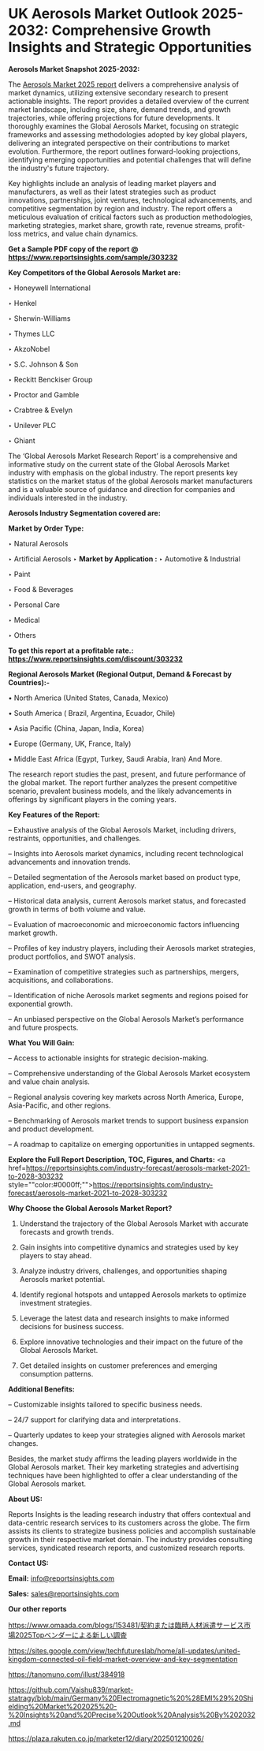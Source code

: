 # UK Aerosols Market Outlook 2025-2032: Comprehensive Growth Insights and Strategic Opportunities

<strong>Aerosols Market Snapshot 2025-2032:</strong>

The <a href=https://www.reportsinsights.com/sample/303232>Aerosols Market 2025 report</a> delivers a comprehensive analysis of market dynamics, utilizing extensive secondary research to present actionable insights. The report provides a detailed overview of the current market landscape, including size, share, demand trends, and growth trajectories, while offering projections for future developments. It thoroughly examines the Global Aerosols Market, focusing on strategic frameworks and assessing methodologies adopted by key global players, delivering an integrated perspective on their contributions to market evolution. Furthermore, the report outlines forward-looking projections, identifying emerging opportunities and potential challenges that will define the industry's future trajectory.

Key highlights include an analysis of leading market players and manufacturers, as well as their latest strategies such as product innovations, partnerships, joint ventures, technological advancements, and competitive segmentation by region and industry. The report offers a meticulous evaluation of critical factors such as production methodologies, marketing strategies, market share, growth rate, revenue streams, profit-loss metrics, and value chain dynamics.

<strong>Get a Sample PDF copy of the report @ <a href=https://www.reportsinsights.com/sample/303232 style=color:#0000ff;>https://www.reportsinsights.com/sample/303232</a></strong>

<strong>Key Competitors of the Global Aerosols Market are:</strong>

‣ Honeywell International

‣ Henkel

‣ Sherwin-Williams

‣ Thymes LLC

‣ AkzoNobel

‣ S.C. Johnson & Son

‣ Reckitt Benckiser Group

‣ Proctor and Gamble

‣ Crabtree & Evelyn

‣ Unilever PLC

‣ Ghiant

The ‘Global Aerosols Market Research Report’ is a comprehensive and informative study on the current state of the Global Aerosols Market industry with emphasis on the global industry. The report presents key statistics on the market status of the global Aerosols market manufacturers and is a valuable source of guidance and direction for companies and individuals interested in the industry.

<strong>Aerosols Industry Segmentation covered are:</strong>

<strong>Market by Order Type: </strong>

‣ Natural Aerosols

‣ Artificial Aerosols
‣ 
<strong>Market by Application :</strong>
‣ Automotive & Industrial

‣ Paint

‣ Food & Beverages

‣ Personal Care

‣ Medical

‣ Others

<strong>To get this report at a profitable rate.: <a href=https://www.reportsinsights.com/discount/303232 style=color:#0000ff;>https://www.reportsinsights.com/discount/303232</a></strong>

<strong>Regional Aerosols Market (Regional Output, Demand &amp; Forecast by Countries):-</strong>

• North America (United States, Canada, Mexico)

• South America ( Brazil, Argentina, Ecuador, Chile)

• Asia Pacific (China, Japan, India, Korea)

• Europe (Germany, UK, France, Italy)

• Middle East Africa (Egypt, Turkey, Saudi Arabia, Iran) And More.

The research report studies the past, present, and future performance of the global market. The report further analyzes the present competitive scenario, prevalent business models, and the likely advancements in offerings by significant players in the coming years.

<strong>Key Features of the Report:</strong>

– Exhaustive analysis of the Global Aerosols Market, including drivers, restraints, opportunities, and challenges.

– Insights into Aerosols market dynamics, including recent technological advancements and innovation trends.

– Detailed segmentation of the Aerosols market based on product type, application, end-users, and geography.

– Historical data analysis, current Aerosols market status, and forecasted growth in terms of both volume and value.

– Evaluation of macroeconomic and microeconomic factors influencing market growth.

– Profiles of key industry players, including their Aerosols market strategies, product portfolios, and SWOT analysis.

– Examination of competitive strategies such as partnerships, mergers, acquisitions, and collaborations.

– Identification of niche Aerosols market segments and regions poised for exponential growth.

– An unbiased perspective on the Global Aerosols Market’s performance and future prospects.

<strong>What You Will Gain:</strong>

– Access to actionable insights for strategic decision-making.

– Comprehensive understanding of the Global Aerosols Market ecosystem and value chain analysis.

– Regional analysis covering key markets across North America, Europe, Asia-Pacific, and other regions.

– Benchmarking of Aerosols market trends to support business expansion and product development.

– A roadmap to capitalize on emerging opportunities in untapped segments.

<strong>Explore the Full Report Description, TOC, Figures, and Charts:</strong>
<a href=https://reportsinsights.com/industry-forecast/aerosols-market-2021-to-2028-303232 style=""color:#0000ff;"">https://reportsinsights.com/industry-forecast/aerosols-market-2021-to-2028-303232</a>

<strong>Why Choose the Global Aerosols Market Report?</strong>

1. Understand the trajectory of the Global Aerosols Market with accurate forecasts and growth trends.

2. Gain insights into competitive dynamics and strategies used by key players to stay ahead.

3. Analyze industry drivers, challenges, and opportunities shaping Aerosols market potential.

4. Identify regional hotspots and untapped Aerosols markets to optimize investment strategies.

5. Leverage the latest data and research insights to make informed decisions for business success.

6. Explore innovative technologies and their impact on the future of the Global Aerosols Market.

7. Get detailed insights on customer preferences and emerging consumption patterns.

<strong>Additional Benefits:</strong>

– Customizable insights tailored to specific business needs.

– 24/7 support for clarifying data and interpretations.

– Quarterly updates to keep your strategies aligned with Aerosols market changes.

Besides, the market study affirms the leading players worldwide in the Global Aerosols market. Their key marketing strategies and advertising techniques have been highlighted to offer a clear understanding of the Global Aerosols market.

<strong><strong>About US</strong>:</strong>

Reports Insights is the leading research industry that offers contextual and data-centric research services to its customers across the globe. The firm assists its clients to strategize business policies and accomplish sustainable growth in their respective market domain. The industry provides consulting services, syndicated research reports, and customized research reports.

<strong>Contact US:</strong>

<p class=><b>Email:</b> <a href=mailto:info@reportsinsights.com>info@reportsinsights.com</a></p>
<p class=><b>Sales:</b> <a href=mailto:sales@reportsinsights.com>sales@reportsinsights.com</a></p>

<strong>Our other reports</strong>

<a href=https://www.omaada.com/blogs/153481/契約または臨時人材派遣サービス市場2025Topベンダーによる新しい調査>https://www.omaada.com/blogs/153481/契約または臨時人材派遣サービス市場2025Topベンダーによる新しい調査</a>

<a href=https://sites.google.com/view/techfutureslab/home/all-updates/united-kingdom-connected-oil-field-market-overview-and-key-segmentation>https://sites.google.com/view/techfutureslab/home/all-updates/united-kingdom-connected-oil-field-market-overview-and-key-segmentation</a>

<a href=https://tanomuno.com/illust/384918>https://tanomuno.com/illust/384918</a>

<a href=https://github.com/Vaishu839/market-statragy/blob/main/Germany%20Electromagnetic%20%28EMI%29%20Shielding%20Market%202025%20-%20Insights%20and%20Precise%20Outlook%20Analysis%20By%202032.md>https://github.com/Vaishu839/market-statragy/blob/main/Germany%20Electromagnetic%20%28EMI%29%20Shielding%20Market%202025%20-%20Insights%20and%20Precise%20Outlook%20Analysis%20By%202032.md</a>

<a href=https://plaza.rakuten.co.jp/marketer12/diary/202501210026/>https://plaza.rakuten.co.jp/marketer12/diary/202501210026/</a>
